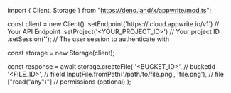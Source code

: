 import { Client, Storage } from "https://deno.land/x/appwrite/mod.ts";

const client = new Client()
    .setEndpoint('https://<REGION>.cloud.appwrite.io/v1') // Your API Endpoint
    .setProject('<YOUR_PROJECT_ID>') // Your project ID
    .setSession(''); // The user session to authenticate with

const storage = new Storage(client);

const response = await storage.createFile(
    '<BUCKET_ID>', // bucketId
    '<FILE_ID>', // fileId
    InputFile.fromPath('/path/to/file.png', 'file.png'), // file
    ["read("any")"] // permissions (optional)
);
